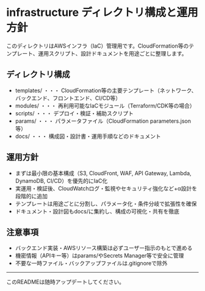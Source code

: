 # infrastructure ディレクトリ構成と運用方針

このディレクトリはAWSインフラ（IaC）管理用です。CloudFormation等のテンプレート、運用スクリプト、設計ドキュメントを用途ごとに整理します。

## ディレクトリ構成

- templates/ ・・・ CloudFormation等の主要テンプレート（ネットワーク、バックエンド、フロントエンド、CI/CD等）
- modules/    ・・・ 再利用可能なIaCモジュール（Terraform/CDK等の場合）
- scripts/    ・・・ デプロイ・検証・補助スクリプト
- params/     ・・・ パラメータファイル（CloudFormation parameters.json等）
- docs/       ・・・ 構成図・設計書・運用手順などのドキュメント

## 運用方針

- まずは最小限の基本構成（S3, CloudFront, WAF, API Gateway, Lambda, DynamoDB, CI/CD）を優先的にIaC化
- 実運用・検証後、CloudWatchログ・監視やセキュリティ強化など+α設計を段階的に追加
- テンプレートは用途ごとに分割し、パラメータ化・条件分岐で拡張性を確保
- ドキュメント・設計図もdocs/に集約し、構成の可視化・共有を徹底

## 注意事項

- バックエンド実装・AWSリソース構築は必ずユーザー指示のもとで進める
- 機密情報（APIキー等）はparams/やSecrets Manager等で安全に管理
- 不要な一時ファイル・バックアップファイルは.gitignoreで除外

---

このREADMEは随時アップデートしてください。
